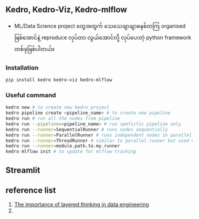 Kedro, Kedro-Viz, Kedro-mlflow
----
- ML/Data Science project တွေအတွက် သေသေချာချာစနစ်တကြ organised ဖြစ်အောင်နဲ့ reproduce လုပ်တာ လွယ်အောင်လို့ လုပ်ပေးတဲ့ python framework တစ်ခုဖြစ်ပါတယ်။

### Installation

```bash
pip install kedro kedro-viz kedro-mlflow
```

### Useful command

```bash
kedro new # to create new kedro project
kedro pipeline create <pipeline_name> # to create new pipeline 
kedro run # run all the nodes from pipeline
kedro run --pipeline=<pipeline_name> # run speficfic pipeline only
kedro run --runner=SequentialRunner # runs nodes sequentially
kedro run --runner=ParallelRunner # runs independent nodes in parallel via multiprocessing
kedro run --runner=ThreadRunner # similar to parallel runner but used multithreading instead of multiprocessing especailly for Spark and Dask
kedro run --runner=module.path.to.my.runner 
kedro mlflow init # to update for mlflow tracking
```

Streamlit
-----


reference list
---
1. [The importance of layered thinking in data engineering](https://towardsdatascience.com/the-importance-of-layered-thinking-in-data-engineering-a09f685edc71)
2. 